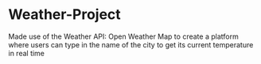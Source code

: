 # Weather-Project

Made use of the Weather API: Open Weather Map to create a platform where users can type in the name of the city to get its current temperature in real time
